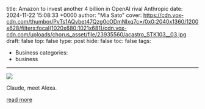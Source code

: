 title: Amazon to invest another 4 billion in OpenAI rival Anthropic
date: 2024-11-22 15:08:33 +0000
author: "Mia Sato"
cover: https://cdn.vox-cdn.com/thumbor/PvTs1AQvbet47Qzg0cODmNIxq7c=/0x0:2040x1360/1200x628/filters:focal(1020x680:1021x681)/cdn.vox-cdn.com/uploads/chorus_asset/file/23935560/acastro_STK103__03.jpg
draft: false
top: false
type: post
hide: false
toc: false
tags:
  - Business
categories:
  - business
---

![](https://cdn.vox-cdn.com/thumbor/PvTs1AQvbet47Qzg0cODmNIxq7c=/0x0:2040x1360/1200x628/filters:focal(1020x680:1021x681)/cdn.vox-cdn.com/uploads/chorus_asset/file/23935560/acastro_STK103__03.jpg)

Claude, meet Alexa.

[read more](https://www.theverge.com/2024/11/22/24303185/amazon-anthropic-investment-ai-alexa)
